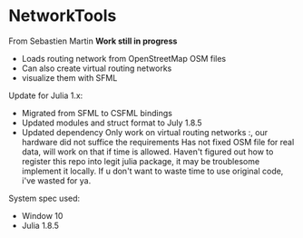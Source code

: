 # NetworkTools
From Sebastien Martin
**Work still in progress** 
- Loads routing network from OpenStreetMap OSM files
- Can also create virtual routing networks
- visualize them with SFML

Update for Julia 1.x: 
- Migrated from SFML to CSFML bindings
- Updated modules and struct format to July 1.8.5
- Updated dependency
Only work on virtual routing networks :\, our hardware did not suffice the requirements
Has not fixed OSM file for real data, will work on that if time is allowed.
Haven't figured out how to register this repo into legit julia package, it may be troublesome implement it locally. 
If u don't want to waste time to use original code, i've wasted for ya. 

System spec used: 
- Window 10
- Julia 1.8.5